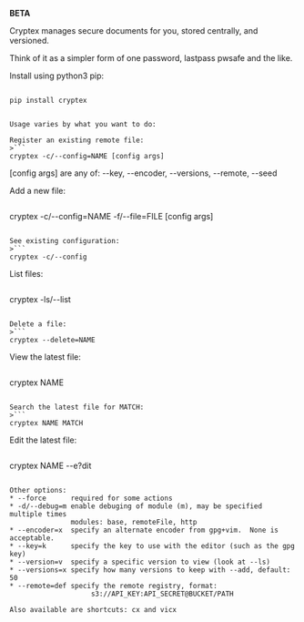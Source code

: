 **BETA**

Cryptex manages secure documents for you, stored centrally, and versioned.

Think of it as a simpler form of one password, lastpass pwsafe and the like.

Install using python3 pip:

>```
    pip install cryptex
```

Usage varies by what you want to do:

Register an existing remote file:
>```
cryptex -c/--config=NAME [config args]
```

  [config args] are any of:
    --key, --encoder, --versions, --remote, --seed

Add a new file:
>```
cryptex -c/--config=NAME -f/--file=FILE [config args]
```

See existing configuration:
>```
cryptex -c/--config
```

List files:
>```
cryptex -ls/--list
```

Delete a file:
>```
cryptex --delete=NAME
```

View the latest file:
>```
cryptex NAME
```

Search the latest file for MATCH:
>```
cryptex NAME MATCH
```

Edit the latest file:
>```
cryptex NAME --e?dit
```

Other options:
* --force      required for some actions
* -d/--debug=m enable debuging of module (m), may be specified multiple times
               modules: base, remoteFile, http
* --encoder=x  specify an alternate encoder from gpg+vim.  None is acceptable.
* --key=k      specify the key to use with the editor (such as the gpg key)
* --version=v  specify a specific version to view (look at --ls)
* --versions=x specify how many versions to keep with --add, default: 50
* --remote=def specify the remote registry, format:
                    s3://API_KEY:API_SECRET@BUCKET/PATH

Also available are shortcuts: cx and vicx


